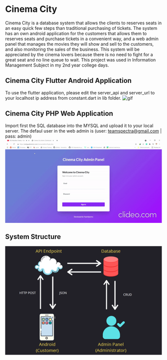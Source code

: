 # Cinema City

Cinema City is a database system that allows the clients to reserves seats in an easy quick few steps than traditional purchasing of tickets. The system has an own android application for the customers that allows them to reserves seats and purchase tickets in a convenient way, and a web admin panel that manages the movies they will show and sell to the customers, and also monitoring the sales of the business. This system will be appreciated by the cinema lovers because there is no need to fight for a great seat and no line queue to wait. This project was used in Information Management Subject in my 2nd year college days.

## Cinema City Flutter Android Application
To use the flutter application, please edit the server_api and server_url to your localhost ip address from constant.dart in lib folder.
![gif](images/apk.gif) 


## Cinema City PHP Web Application
Import first the SQL database into the MYSQL and upload it to your local server. The defaul user in the web admin is 
(user: teamspectra@gmail.com | pass: admin)
![gif](images/web.gif) 


## System Structure
![png](images/structure.png) 